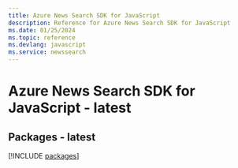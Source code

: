 ```yaml
---
title: Azure News Search SDK for JavaScript
description: Reference for Azure News Search SDK for JavaScript
ms.date: 01/25/2024
ms.topic: reference
ms.devlang: javascript
ms.service: newssearch
---
```

# Azure News Search SDK for JavaScript - latest
## Packages - latest
[!INCLUDE [packages](news-search-index.md)]